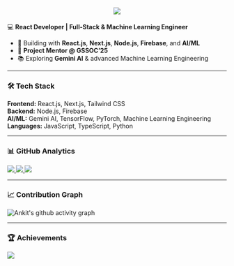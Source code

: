 <h1 align="center">
  <img src="https://readme-typing-svg.herokuapp.com?size=30&duration=3000&color=00F7FF&center=true&vCenter=true&width=600&lines=Hi+👋,+I'm+Ankit+Modanwal;React+Developer+|+ML+Engineer;Full-Stack+Developer;Project+Mentor+@+GSSOC'25" />
</h1>

💻 **React Developer | Full-Stack & Machine Learning Engineer**  
- 🚀 Building with **React.js**, **Next.js**, **Node.js**, **Firebase**, and **AI/ML**  
- 🏅 **Project Mentor @ GSSOC’25**  
- 📚 Exploring **Gemini AI** & advanced Machine Learning Engineering  

---

### 🛠 Tech Stack
**Frontend:** React.js, Next.js, Tailwind CSS  
**Backend:** Node.js, Firebase  
**AI/ML:** Gemini AI, TensorFlow, PyTorch, Machine Learning Engineering  
**Languages:** JavaScript, TypeScript, Python  

---

### 📊 GitHub Analytics
<a href="https://github.com/ankitmodanwall">
  <img src="https://github-readme-stats.vercel.app/api?username=ankitmodanwall&show_icons=true&theme=tokyonight&count_private=true" />
</a>  
<a href="https://github.com/ankitmodanwall">
  <img src="https://github-readme-streak-stats.herokuapp.com?user=ankitmodanwall&theme=tokyonight&hide_border=false" />
</a>  
<a href="https://github.com/ankitmodanwall">
  <img src="https://github-readme-stats.vercel.app/api/top-langs/?username=ankitmodanwall&layout=compact&theme=tokyonight&hide_border=false" />
</a>

---

### 📈 Contribution Graph
![Ankit's github activity graph](https://github-readme-activity-graph.vercel.app/graph?username=ankitmodanwall&theme=react-dark&hide_border=false)

---

### 🏆 Achievements
<a href="https://github.com/ankitmodanwall">
  <img src="https://github-profile-trophy.vercel.app/?username=ankitmodanwall&theme=tokyonight&no-frame=true&row=1&column=6" />
</a>
